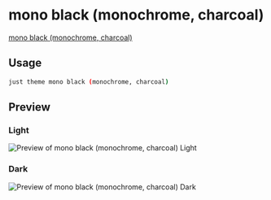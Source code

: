 # mono black (monochrome, charcoal)

[mono black (monochrome, charcoal)](https://github.com/ZeChArtiahSaher)

## Usage

```bash
just theme mono black (monochrome, charcoal)
```

## Preview

### Light

![Preview of mono black (monochrome, charcoal) Light](preview-light.png)

### Dark

![Preview of mono black (monochrome, charcoal) Dark](preview-dark.png)
